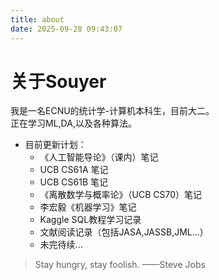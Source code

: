 ```yaml
---
title: about
date: 2025-09-28 09:43:07
---
```

# 关于Souyer
我是一名ECNU的统计学-计算机本科生，目前大二。   
正在学习ML,DA,以及各种算法。
+ 目前更新计划：
  + 《人工智能导论》（课内）笔记
  + UCB CS61A 笔记
  + UCB CS61B 笔记
  + 《离散数学与概率论》（UCB CS70）笔记
  + 李宏毅《机器学习》笔记
  + Kaggle SQL教程学习记录
  + 文献阅读记录（包括JASA,JASSB,JML...）
  + 未完待续...

> Stay hungry, stay foolish.  ——Steve Jobs